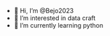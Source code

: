 - 👋 Hi, I’m @Bejo2023
- 👀 I’m interested in data craft
- 🌱 I’m currently learning python


<!---
Bejo2023/Bejo2023 is a ✨ special ✨ repository because its `README.md` (this file) appears on your GitHub profile.
You can click the Preview link to take a look at your changes.
--->
